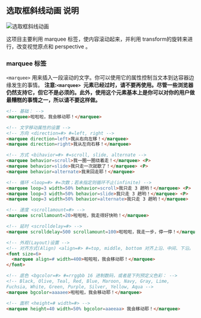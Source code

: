 ## 选取框斜线动画 说明

![选取框斜线动画](http://pela5ecqg.bkt.clouddn.com/WechatIMG46.png)

这项目主要利用 marquee 标签，使内容滚动起来，并利用 transform的旋转来进行，改变视觉原点和 perspective 。

### marquee 标签
`<marquee>` 用来插入一段滚动的文字。你可以使用它的属性控制当文本到达容器边缘发生的事情。
**注意:`<marquee> `元素已经过时，请不要再使用。尽管一些浏览器仍然支持它，但它不是必须的。此外，使用这个元素基本上是你可以对你的用户做最糟糕的事情之一，所以请不要这样做。**
``` html
<!-- 基础： -->
<marquee>啦啦啦，我会移动耶！</marquee>

<!-- 文字移动属性的设置 -->
<!-- 方向 <direction=#> #=left, right -->
<marquee direction=left>我从右向左移！</marquee>
<marquee direction=right>我从左向右移！</marquee>

<!-- 方式 <bihavior=#> #=scroll, slide, alternate -->
<marquee behavior=scroll>我一圈一圈绕着走！</marquee> <P>
<marquee behavior=slide>我只走一次就歇了！</marquee> <P>
<marquee behavior=alternate>我来回走耶！</marquee>

<!-- 循环 <loop=#> #=次数；若未指定则循环不止(infinite) -->
<marquee loop=3 width=50% behavior=scroll>我只走 3 趟哟！</marquee> <P>
<marquee loop=3 width=50% behavior=slide>我只走 3 趟哟！</marquee> <P>
<marquee loop=3 width=50% behavior=alternate>我只走 3 趟哟！</marquee>

<!-- 速度 <scrollamount=#> -->
<marquee scrollamount=20>啦啦啦，我走得好快哟！</marquee>

<!-- 延时 <scrolldelay=#> -->
<marquee scrolldelay=500 scrollamount=100>啦啦啦，我走一步，停一停！</marquee>

<!-- 外观(Layout)设置 -->
<!-- 对齐方式(Align) <align=#> #=top, middle, bottom 对齐上沿、中间、下沿。 -->
<font size=6>
  <marquee align=# width=400>啦啦啦，我会移动耶！</marquee>
</font>

<!-- 底色 <bgcolor=#> #=rrggbb 16 进制数码，或者是下列预定义色彩： -->
<!-- Black, Olive, Teal, Red, Blue, Maroon, Navy, Gray, Lime, 
Fuchsia, White, Green, Purple, Silver, Yellow, Aqua -->
<marquee bgcolor=aaaaee>啦啦啦，我会移动耶！</marquee>

<!-- 面积 <height=# width=#> -->
<marquee height=40 width=50% bgcolor=aaeeaa> 我会移动耶！</marquee>
```
